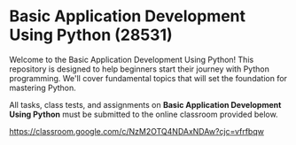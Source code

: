 # Basic Application Development Using Python (28531)
Welcome to the Basic Application Development Using Python! 
This repository is designed to help beginners start their journey with Python programming. We'll cover fundamental topics that will set the foundation for mastering Python.

All tasks, class tests, and assignments on **Basic Application Development Using Python** must be submitted to the online classroom provided below.

https://classroom.google.com/c/NzM2OTQ4NDAxNDAw?cjc=vfrfbqw
